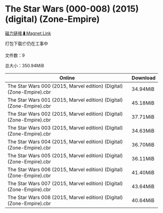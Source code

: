 # The Star Wars (000-008) (2015) (digital) (Zone-Empire)

[磁力链接⬇Magnet Link](magnet:?xt=urn:btih:41829ea5f868b466e095c77173d93da698414dff&dn=The%20Star%20Wars%20%28000-008%29%20%282015%29%20%28digital%29%20%28Zone-Empire%29)

打包下载📦仍在工事中

文件数：9

总大小：350.94MiB

Online | Download
--- | ---
The Star Wars 000 (2015, Marvel edition) (Digital) (Zone-Empire).cbr | 34.94MiB
The Star Wars 001 (2015, Marvel edition) (Digital) (Zone-Empire).cbr | 45.18MiB
The Star Wars 002 (2015, Marvel edition) (Digital) (Zone-Empire).cbr | 37.71MiB
The Star Wars 003 (2015, Marvel edition) (Digital) (Zone-Empire).cbr | 34.63MiB
The Star Wars 004 (2015, Marvel edition) (Digital) (Zone-Empire).cbr | 36.70MiB
The Star Wars 005 (2015, Marvel edition) (Digital) (Zone-Empire).cbr | 36.11MiB
The Star Wars 006 (2015, Marvel edition) (Digital) (Zone-Empire).cbr | 41.40MiB
The Star Wars 007 (2015, Marvel edition) (Digital) (Zone-Empire).cbr | 43.64MiB
The Star Wars 008 (2015, Marvel edition) (Digital) (Zone-Empire).cbr | 40.64MiB